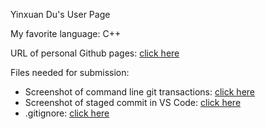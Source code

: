 Yinxuan Du's User Page

My favorite language: C++

URL of personal Github pages: [click here](https://didyxdi.github.io/cse110wk1/)

Files needed for submission:
- Screenshot of command line git transactions: [click here](screenshots/01.png)
- Screenshot of staged commit in VS Code: [click here](screenshots/02.png)
- .gitignore: [click here](.gitignore)
